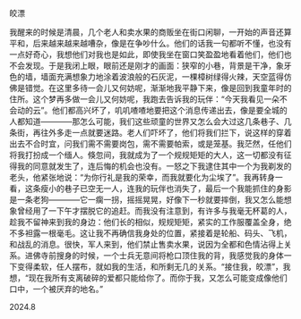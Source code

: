皎漂

我醒来的时候是清晨，几个老人和卖水果的商贩坐在街口闲聊，一开始的声音还算平和，后来越来越来越嘈杂，像是在争吵什么。他们的话我一句都听不懂，也没有一点好奇心，我想他们对我也是如此，即使我坐在窗口笑盈盈地看着他们，他们也不会发现。于是我闭上眼，眼前还是刚才的画面：狭窄的小巷，背景是干净，象牙色的墙，墙面充满想象力地涂着波浪般的石灰泥，一棵樟树绿得火辣，天空蓝得仿佛是错觉。在这里多待一会儿又何妨呢，渐渐地我平静下来，像是回到我童年时的住所。这个梦再多做一会儿又何妨呢，我跑去告诉我的玩伴：“今天我看见一朵不会动的云”。他们都高兴坏了，叽叽喳喳地要把这个消息传递出去，像是要全城的人都知道————那怎么可能，我们这些顽童的世界又怎么会大过这几条巷子、几条街，再往外多走一点就要迷路。老人们吓坏了，他们将我们拦下，说这样的穿着出去不合时宜，问我们需不需要岗包，需不需要帕索，或是笼基。我茫然，任他们将我打扮成一个缅人。倏忽间，我就成为了一个规规矩矩的大人，这一切都没有征得我的同意就发生了，连后悔的机会也没有。一怒之下我逮住其中一个为我剃发的老头，他紧张地说：“为你行礼是我的荣幸，而我就要化为尘埃了”。我再转身一看，这条瘦小的巷子已空无一人，连我的玩伴也消失了，最后一个我能抓住的身影是一条老狗————它一瘸一拐，摇摇晃晃，好像下一秒就要摔倒，我又怎么能想象曾经用了一下午才摆脱它的追赶。而我没有注意到，有许多与我毫无杯葛的人，趁我不留神来到我的身边：他们长的相似，规规矩矩，紧实的工作服覆盖全身，绝不多袒露一根毫毛。这让我不再确信我身处的位置，紧接着是轮船、码头、飞机，和战乱的消息。很快，军人来到，他们禁止售卖水果，说因为全都和色情沾得上关系。进佛寺前搜身的时候，一个士兵无意间将枪口顶住我的背，我感觉我的身体一下变得柔软，任人摆布，就如我的生活，和所剩无几的关系。“接住我，皎漂”，我想，“现在我所有支离破碎的爱都只能给你了。而你于我，又怎么可能变成像他们口中，一个被厌弃的地名。”

2024.8